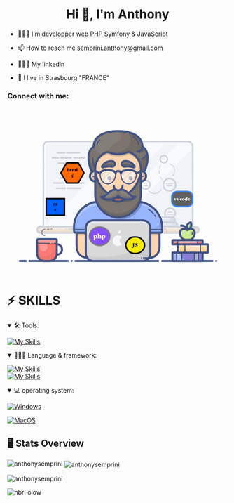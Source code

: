 <h1 align="center">Hi 👋, I'm Anthony</h1>

- 🧑🏻‍💻 I’m developper web PHP Symfony & JavaScript
 
- 📫 How to reach me <a>semprini.anthony@gmail.com</a>

- 👨🏻‍🏫  <a href="https://www.linkedin.com/in/anthony-semprini-5a4066145/">My linkedin</a>

- 🏡 I live in Strasbourg "FRANCE"

<h3 align="left">Connect with me:</h3>

   <img src="programmer.jpeg" heigth="600px" width="600px" alt="">
    


<h1> ⚡️ SKILLS</h1>

<details open>
<summary> 🛠️ Tools:</summary>
 
[![My Skills](https://skillicons.dev/icons?i=figma,vscode,git)](https://skillicons.dev)
 </details>


<details open>
<summary> 🧑🏻‍💻 Language & framework:</summary>
 
[![My Skills](https://skillicons.dev/icons?i=html,css,php,js,mysql)](https://skillicons.dev)
<br>
[![My Skills](https://skillicons.dev/icons?i=symfony,laravel,vue,react,bootstrap,tailwind)](https://skillicons.dev)
</details>

<details open>
<summary> 💻 operating system:</summary>
 
[![Windows](https://skillicons.dev/icons?i=windows)](https://skillicons.dev)
 
[![MacOS](https://skillicons.dev/icons?i=apple)](https://skillicons.dev)
</details>


 


<h2> 🖥️ Stats Overview</h2>
<p><img align="left" src="https://github-readme-stats.vercel.app/api/top-langs?username=anthonysemprini&show_icons=true&locale=en&layout=compact" alt="anthonysemprini" /></p>

<p>&nbsp;<img align="center" src="https://github-readme-stats.vercel.app/api?username=anthonysemprini&show_icons=true&locale=en" alt="anthonysemprini" /></p>

<p><img align="center" src="https://github-readme-streak-stats.herokuapp.com/?user=anthonysemprini&" alt="anthonysemprini" /></p>

![nbrFolow](https://img.shields.io/github/followers/AnthonySemprini.svg?style=social&label=Follow&maxAge=2592000)
